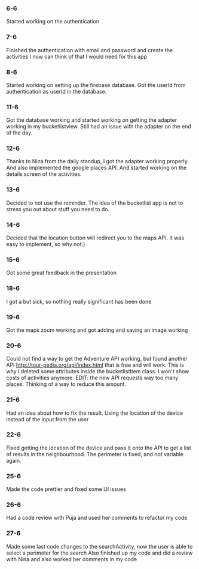 ### 6-6
Started working on the authentication

### 7-6
Finished the authentication with email and password and create the activities I now can think of that I would need for this app

### 8-6
Started working on setting up the firebase database. Got the userId from authentication as userId in the database.

### 11-6
Got the database working and started working on getting the adapter working in my bucketlistview. Still had an issue with the adapter on the end of the day.

### 12-6
Thanks to Nina from the daily standup, I got the adapter working properly. And also implemented the google places API. And started working on the details screen of the activities.

### 13-6
Decided to not use the reminder. The idea of the bucketlist app is not to stress you out about stuff you need to do.

### 14-6
Decided that the location button will redirect you to the maps API. It was easy to implement, so why not;)

### 15-6
Got some great feedback in the presentation

### 18-6
I got a but sick, so nothing really significant has been done

### 19-6
Got the maps zoom working and got adding and saving an image working

### 20-6
Could not find a way to get the Adventure API working, but found another API http://tour-pedia.org/api/index.html that is free and will work.
This is why I deleted some attributes inside the bucketlistItem class. I won't show costs of activities anymore.
EDIT: the new API requests way too many places. Thinking of a way to reduce this amount.

### 21-6
Had an idea about how to fix the result. Using the location of the device instead of the input from the user

### 22-6
Fixed getting the location of the device and pass it onto the API to get a list of results in the neighbourhood.
The perimeter is fixed, and not variable again.

### 25-6
Made the code prettier and fixed some UI issues

### 26-6
Had a code review with Puja and used her comments to refactor my code

### 27-6
Made some last code changes to the searchActivity, now the user is able to select a perimeter for the search
Also finished up my code and did a review with Nina and also worked her comments in my code


